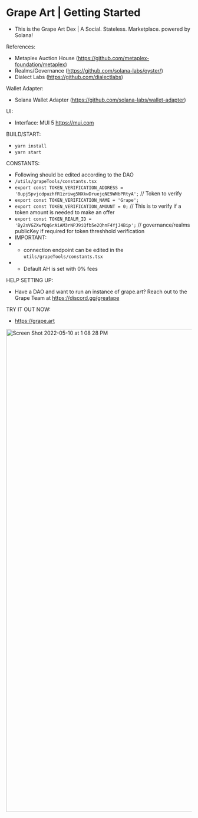 # Grape Art | Getting Started 

- This is the Grape Art Dex | A Social. Stateless. Marketplace. powered by Solana!

References:
- Metaplex Auction House (https://github.com/metaplex-foundation/metaplex)
- Realms/Governance (https://github.com/solana-labs/oyster/)
- Dialect Labs (https://github.com/dialectlabs)

Wallet Adapter:
- Solana Wallet Adapter (https://github.com/solana-labs/wallet-adapter)

UI:
- Interface: MUI 5 https://mui.com

BUILD/START:
- `yarn install`
- `yarn start`

CONSTANTS: 
- Following should be edited according to the DAO
-   `/utils/grapeTools/constants.tsx`
-   `export const TOKEN_VERIFICATION_ADDRESS = '8upjSpvjcdpuzhfR1zriwg5NXkwDruejqNE9WNbPRtyA';` // Token to verify
-   `export const TOKEN_VERIFICATION_NAME = 'Grape';`
-   `export const TOKEN_VERIFICATION_AMOUNT = 0;` // This is to verify if a token amount is needed to make an offer
-   `export const TOKEN_REALM_ID = 'By2sVGZXwfQq6rAiAM3rNPJ9iQfb5e2QhnF4YjJ4Bip';` // governance/realms publicKey if required for token threshhold verification
-   IMPORTANT:
-   * connection endpoint can be edited in the `utils/grapeTools/constants.tsx`
-   * Default AH is set with 0% fees


HELP SETTING UP:
-   Have a DAO and want to run an instance of grape.art? Reach out to the Grape Team at https://discord.gg/greatape

TRY IT OUT NOW:
- https://grape.art

<img width="1309" alt="Screen Shot 2022-05-10 at 1 08 28 PM" src="https://user-images.githubusercontent.com/13381905/167605066-b4f169d4-8a35-48d7-ac96-5abb6d894581.png">


